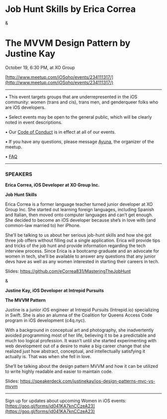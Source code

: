 # Job Hunt Skills by Erica Correa 

& 

# The MVVM Design Pattern by Justine Kay

October 19, 6:30 PM, at XO Group

[http://www.meetup.com/iOSoho/events/234111317/](http://www.meetup.com/iOSoho/events/234111317/)

* * * * * * * * * * * 

• This event targets groups that are underrepresented in the iOS community: women (trans and cis), trans men, and genderqueer folks who are iOS developers.

• Select events may be open to the general public, which will be clearly noted in event descriptions. 

• Our [Code of Conduct](https://github.com/ayunav/WomenIniOSMeetup) is in effect at all of our events. 

• If you have any questions, please message [Ayuna](http://www.meetup.com/iOSoho/members/136388792/), the organizer of the meetup.

• [FAQ](https://github.com/ayunav/WomenIniOSMeetup/blob/master/FAQ.md)

* * * * * * * * * * * 

### SPEAKERS

**Erica Correa, iOS Developer at XO Group Inc.**

**Job Hunt Skills**

Erica Correa is a former language teacher turned junior developer at XO Group Inc. She started out learning foreign languages, including Spanish and Italian, then moved onto computer languages and can’t get enough. She decided to become an iOS developer because she’s in love with (and common-law married to) her iPhone. 

She’ll be talking to us about her serious job-hunt skills and how she got three job offers without filling out a single application. Erica will provide tips and tricks of the job hunt and provide information regarding the tech interview process. Since Erica is a bootcamp graduate and an advocate for women in tech, she’ll be available to answer any questions that any junior devs have as well as any women interested in starting their careers in tech.

Slides: https://github.com/eCorrea831/MasteringTheJobHunt    

&

**Justine Kay, iOS Developer at Intrepid Pursuits**

**The MVVM Pattern** 

Justine is a junior iOS engineer at Intrepid Pursuits (Intrepid.io) specializing in Swift. She is also an alumna of the Coalition for Queens Access Code program in iOS development (c4q.nyc).

With a background in conceptual art and photography, she inadvertently avoided programming most of her life, believing it to be a predictable and much too logical profession. It wasn’t until she started experimenting with web development out of a desire to make a big career change that she realized just how abstract, conceptual, and intellectually satisfying it actually is. That was when she fell in love.

She’ll be talking about the design pattern MVVM and how it can be utilized to write highly readable and easier to maintain code.

Slides: https://speakerdeck.com/justinekay/ios-design-patterns-mvc-vs-mvvm

* * * * * * * * * * * 

Sign up for updates about upcoming Women in iOS events: [https://goo.gl/forms/jd041KA7knCCzeA23](https://goo.gl/forms/jd041KA7knCCzeA23)
